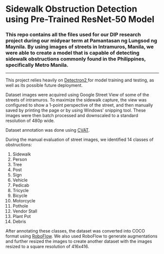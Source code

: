 <h1> Sidewalk Obstruction Detection using Pre-Trained ResNet-50 Model </h1>
<h3> This repo contains all the files used for our DIP research project during our midyear term at Pamantasan ng Lungsod ng Maynila. By using images of streets in Intramuros, Manila, we were able to create a model that is capable of detecting sidewalk obstructions commonly found in the Philippines, specifically Metro Manila. </h3>
<hr>
<p> This project relies heavily on <a href="https://github.com/facebookresearch/detectron2"> Detectron2 </a> for model training and
  testing, as well as its possible future deployment. </p>
<p> Dataset images were acquired using Google Street View of some of the streets of intramuros. To maximize the sidewalk capture, the view was configured to show a 1-point perspective of the street, and then manually saved by printing the page or by using Windows' snipping tool. These images were then batch processed and downscaled to a standard resolution of 480p wide. </p>
<p> Dataset annotation was done using <a href="https://cvat.org/">CVAT</a>. </p>
<p> During the manual evaluation of street images, we identified 14 classes of obstructions:</p>
<ol>
  <li>Sidewalk</li>
  <li>Person</li>
  <li>Tree</li>
  <li>Post</li>
  <li>Sign</li>
  <li>Vehicle</li>
  <li>Pedicab</li>
  <li>Tricycle</li>
  <li>Bicycle</li>
  <li>Motorcycle</li>
  <li>Pothole</li>
  <li>Vendor Stall</li>
  <li>Plant Pot</li>
  <li>Debris</li>
</ol>
<p> After annotating these classes, the dataset was converted into COCO format using <a href="https://roboflow.com/">RoboFlow</a>. We also used RoboFlow to generate augmentations and further resized the images to create another dataset with the images resized to a square resolution of 416x416.</p>
